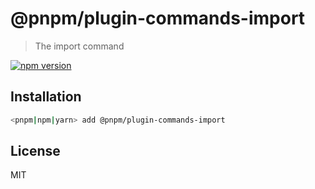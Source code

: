 # @pnpm/plugin-commands-import

> The import command

[![npm version](https://img.shields.io/npm/v/@pnpm/plugin-commands-import.svg)](https://www.npmjs.com/package/@pnpm/plugin-commands-import)

## Installation

```sh
<pnpm|npm|yarn> add @pnpm/plugin-commands-import
```

## License

MIT
